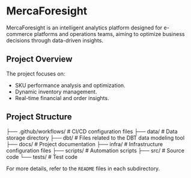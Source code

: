 # MercaForesight

MercaForesight is an intelligent analytics platform designed for e-commerce platforms and operations teams, aiming to optimize business decisions through data-driven insights.

## Project Overview
The project focuses on:
- SKU performance analysis and optimization.
- Dynamic inventory management.
- Real-time financial and order insights.

## Project Structure
├── .github/workflows/       # CI/CD configuration files
├── data/                    # Data storage directory
├── dbt/                     # Files related to the DBT data modeling tool
├── docs/                    # Project documentation
├── infra/                   # Infrastructure configuration files
├── scripts/                 # Automation scripts
├── src/                     # Source code
└── tests/                   # Test code

For more details, refer to the `README` files in each subdirectory.